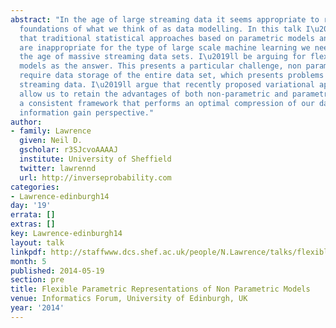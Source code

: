 ```yaml
---
abstract: "In the age of large streaming data it seems appropriate to revisit the
  foundations of what we think of as data modelling. In this talk I\u2019ll argue
  that traditional statistical approaches based on parametric models and i.i.d. assumptions
  are inappropriate for the type of large scale machine learning we need to do in
  the age of massive streaming data sets. I\u2019ll be arguing for flexible non-parametric
  models as the answer. This presents a particular challenge, non parametric models
  require data storage of the entire data set, which presents problems for massive,
  streaming data. I\u2019ll argue that recently proposed variational approximations
  allow us to retain the advantages of both non-parametric and parametric models within
  a consistent framework that performs an optimal compression of our data from an
  information gain perspective."
author:
- family: Lawrence
  given: Neil D.
  gscholar: r3SJcvoAAAAJ
  institute: University of Sheffield
  twitter: lawrennd
  url: http://inverseprobability.com
categories:
- Lawrence-edinburgh14
day: '19'
errata: []
extras: []
key: Lawrence-edinburgh14
layout: talk
linkpdf: http://staffwww.dcs.shef.ac.uk/people/N.Lawrence/talks/flexible_edinburgh14.pdf
month: 5
published: 2014-05-19
section: pre
title: Flexible Parametric Representations of Non Parametric Models
venue: Informatics Forum, University of Edinburgh, UK
year: '2014'
---
```

